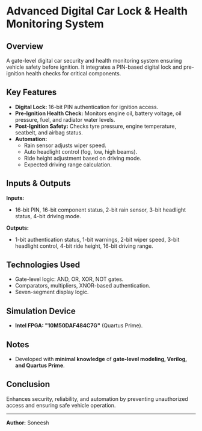 # Advanced Digital Car Lock & Health Monitoring System

## Overview
A gate-level digital car security and health monitoring system ensuring vehicle safety before ignition. It integrates a PIN-based digital lock and pre-ignition health checks for critical components.

## Key Features
- **Digital Lock:** 16-bit PIN authentication for ignition access.
- **Pre-Ignition Health Check:** Monitors engine oil, battery voltage, oil pressure, fuel, and radiator water levels.
- **Post-Ignition Safety:** Checks tyre pressure, engine temperature, seatbelt, and airbag status.
- **Automation:**
  - Rain sensor adjusts wiper speed.
  - Auto headlight control (fog, low, high beams).
  - Ride height adjustment based on driving mode.
  - Expected driving range calculation.

## Inputs & Outputs
**Inputs:**
- 16-bit PIN, 16-bit component status, 2-bit rain sensor, 3-bit headlight status, 4-bit driving mode.

**Outputs:**
- 1-bit authentication status, 1-bit warnings, 2-bit wiper speed, 3-bit headlight control, 4-bit ride height, 16-bit driving range.

## Technologies Used
- Gate-level logic: AND, OR, XOR, NOT gates.
- Comparators, multipliers, XNOR-based authentication.
- Seven-segment display logic.

## Simulation Device
- **Intel FPGA: "10M50DAF484C7G"** (Quartus Prime).

## Notes
- Developed with **minimal knowledge** of **gate-level modeling, Verilog, and Quartus Prime**.

## Conclusion
Enhances security, reliability, and automation by preventing unauthorized access and ensuring safe vehicle operation.

---
**Author:** Soneesh

